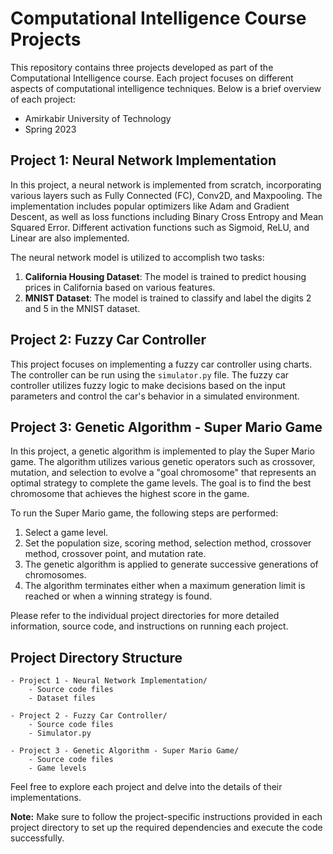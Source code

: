 # Computational Intelligence Course Projects

This repository contains three projects developed as part of the Computational Intelligence course. Each project focuses on different aspects of computational intelligence techniques. Below is a brief overview of each project:
- Amirkabir University of Technology
- Spring 2023
  
## Project 1: Neural Network Implementation

In this project, a neural network is implemented from scratch, incorporating various layers such as Fully Connected (FC), Conv2D, and Maxpooling. The implementation includes popular optimizers like Adam and Gradient Descent, as well as loss functions including Binary Cross Entropy and Mean Squared Error. Different activation functions such as Sigmoid, ReLU, and Linear are also implemented.

The neural network model is utilized to accomplish two tasks:

1. **California Housing Dataset**: The model is trained to predict housing prices in California based on various features.
2. **MNIST Dataset**: The model is trained to classify and label the digits 2 and 5 in the MNIST dataset.

## Project 2: Fuzzy Car Controller

This project focuses on implementing a fuzzy car controller using charts. The controller can be run using the `simulator.py` file. The fuzzy car controller utilizes fuzzy logic to make decisions based on the input parameters and control the car's behavior in a simulated environment.

## Project 3: Genetic Algorithm - Super Mario Game

In this project, a genetic algorithm is implemented to play the Super Mario game. The algorithm utilizes various genetic operators such as crossover, mutation, and selection to evolve a "goal chromosome" that represents an optimal strategy to complete the game levels. The goal is to find the best chromosome that achieves the highest score in the game.

To run the Super Mario game, the following steps are performed:
1. Select a game level.
2. Set the population size, scoring method, selection method, crossover method, crossover point, and mutation rate.
3. The genetic algorithm is applied to generate successive generations of chromosomes.
4. The algorithm terminates either when a maximum generation limit is reached or when a winning strategy is found.

Please refer to the individual project directories for more detailed information, source code, and instructions on running each project.

## Project Directory Structure

```
- Project 1 - Neural Network Implementation/
    - Source code files
    - Dataset files
    
- Project 2 - Fuzzy Car Controller/
    - Source code files
    - Simulator.py
    
- Project 3 - Genetic Algorithm - Super Mario Game/
    - Source code files
    - Game levels
```

Feel free to explore each project and delve into the details of their implementations.

**Note:** Make sure to follow the project-specific instructions provided in each project directory to set up the required dependencies and execute the code successfully.
